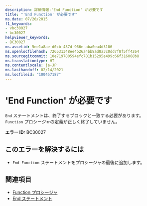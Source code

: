 ```yaml
---
description: 詳細情報:'End Function' が必要です
title: "'End Function' が必要です"
ms.date: 07/20/2015
f1_keywords:
- vbc30027
- bc30027
helpviewer_keywords:
- BC30027
ms.assetid: 5ee1a8ae-d0cb-437d-966e-aba0ea4d3106
ms.openlocfilehash: 726531348ee4b26a4bb8ad8a3c0dd7f8f5ff4264
ms.sourcegitcommit: 10e719780594efc781b15295e499c66f316068b8
ms.translationtype: HT
ms.contentlocale: ja-JP
ms.lasthandoff: 02/14/2021
ms.locfileid: "100457187"
---
```

# <a name="end-function-expected"></a>'End Function' が必要です

`End` ステートメントは、終了するブロックと一致する必要があります。 `Function` プロシージャの定義が正しく終了していません。  
  
 **エラー ID:** BC30027  
  
## <a name="to-correct-this-error"></a>このエラーを解決するには  
  
- `End Function` ステートメントをプロシージャの最後に追加します。  
  
## <a name="see-also"></a>関連項目

- [Function プロシージャ](../programming-guide/language-features/procedures/function-procedures.md)
- [End ステートメント](../language-reference/statements/end-statement.md)
